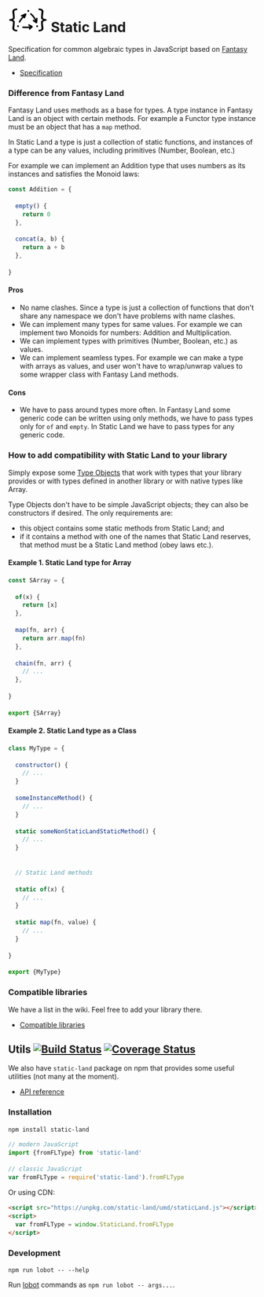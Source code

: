 # <img width="80" height="50" src="./logo/logo.png" /> Static Land

Specification for common algebraic types in JavaScript
based on [Fantasy Land](https://github.com/fantasyland/fantasy-land).

* [Specification](docs/spec.md)

### Difference from Fantasy Land

Fantasy Land uses methods as a base for types. A type instance in Fantasy Land
is an object with certain methods. For example a Functor type instance must be an object
that has a `map` method.

In Static Land a type is just a collection of static functions, and instances
of a type can be any values, including primitives (Number, Boolean, etc.)

For example we can implement an Addition type that uses numbers as its instances
and satisfies the Monoid laws:

```js
const Addition = {

  empty() {
    return 0
  },

  concat(a, b) {
    return a + b
  },

}
```

#### Pros

  - No name clashes. Since a type is just a collection of functions that don't
    share any namespace we don't have problems with name clashes.
  - We can implement many types for same values. For example we can implement
    two Monoids for numbers: Addition and Multiplication.
  - We can implement types with primitives (Number, Boolean, etc.) as values.
  - We can implement seamless types. For example we can make a type with
    arrays as values, and user won't have to wrap/unwrap values to some
    wrapper class with Fantasy Land methods.

#### Cons

  - We have to pass around types more often.
    In Fantasy Land some generic code can be written using only methods,
    we have to pass types only for `of` and `empty`. In Static Land we have
    to pass types for any generic code.

### How to add compatibility with Static Land to your library

Simply expose some [Type Objects](docs/spec.md#type) that work with types that your library provides or with types defined in another library or with native types like Array.

Type Objects don't have to be simple JavaScript objects; they can also be constructors if desired. The only requirements are:

- this object contains some static methods from Static Land; and
- if it contains a method with one of the names that Static Land reserves, that method must be a Static Land method (obey laws etc.).

#### Example 1. Static Land type for Array

```js
const SArray = {

  of(x) {
    return [x]
  },

  map(fn, arr) {
    return arr.map(fn)
  },

  chain(fn, arr) {
    // ...
  },

}

export {SArray}
```

#### Example 2. Static Land type as a Class

```js
class MyType = {

  constructor() {
    // ...
  }

  someInstanceMethod() {
    // ...
  }

  static someNonStaticLandStaticMethod() {
    // ...
  }


  // Static Land methods

  static of(x) {
    // ...
  }

  static map(fn, value) {
    // ...
  }

}

export {MyType}
```

### Compatible libraries

We have a list in the wiki. Feel free to add your library there.

- [Compatible libraries](https://github.com/rpominov/static-land/wiki/Compatible-libraries)


## Utils [![Build Status](https://travis-ci.org/rpominov/static-land.svg?branch=master)](https://travis-ci.org/rpominov/static-land) [![Coverage Status](https://coveralls.io/repos/github/rpominov/static-land/badge.svg?branch=master)](https://coveralls.io/github/rpominov/static-land?branch=master)

We also have `static-land` package on npm that provides some useful utilities (not many at the moment).

* [API reference](docs/API.md)

### Installation

```console
npm install static-land
```

```js
// modern JavaScript
import {fromFLType} from 'static-land'

// classic JavaScript
var fromFLType = require('static-land').fromFLType
```

Or using CDN:

```html
<script src="https://unpkg.com/static-land/umd/staticLand.js"></script>
<script>
  var fromFLType = window.StaticLand.fromFLType
</script>
```

### Development

```console
npm run lobot -- --help
```

Run [lobot](https://github.com/rpominov/lobot) commands as `npm run lobot -- args...`.
